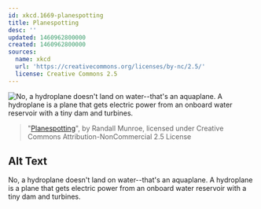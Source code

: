 ```yaml
---
id: xkcd.1669-planespotting
title: Planespotting
desc: ''
updated: 1460962800000
created: 1460962800000
sources:
  name: xkcd
  url: 'https://creativecommons.org/licenses/by-nc/2.5/'
  license: Creative Commons 2.5
---
```

![No, a hydroplane doesn't land on water--that's an aquaplane. A hydroplane is a plane that gets electric power from an onboard water reservoir with a tiny dam and turbines.](https://imgs.xkcd.com/comics/planespotting.png)
> "[Planespotting](https://xkcd.com/1669/)", by Randall Munroe, licensed under Creative Commons Attribution-NonCommercial 2.5 License

## Alt Text
No, a hydroplane doesn't land on water--that's an aquaplane. A hydroplane is a plane that gets electric power from an onboard water reservoir with a tiny dam and turbines.
